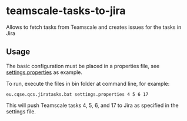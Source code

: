 # teamscale-tasks-to-jira
Allows to fetch tasks from Teamscale and creates issues for the tasks in Jira

## Usage
The basic configuration must be placed in a properties file, see [settings.properties](https://github.com/cqse/teamscale-tasks-to-jira/blob/master/eu.cqse.qcs.jiratasks/src/main/resources/settings.properties) as example.

To run, execute the files in bin folder at command line, for example: 

`eu.cqse.qcs.jiratasks.bat settings.properties 4 5 6 17`

This will push Teamscale tasks 4, 5, 6, and 17 to Jira as specified in the settings file. 
